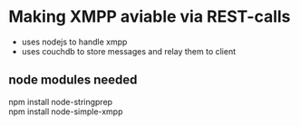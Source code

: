 # Making XMPP aviable via REST-calls
* uses nodejs to handle xmpp
* uses couchdb to store messages and relay them to client

## node modules needed
npm install node-stringprep <br>
npm install node-simple-xmpp

